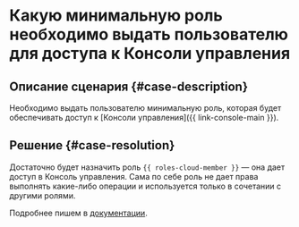 # Какую минимальную роль необходимо выдать пользователю для доступа к Консоли управления


## Описание сценария {#case-description}

Необходимо выдать пользователю минимальную роль, которая будет обеспечивать доступ к [Консоли управления]({{ link-console-main }}).

## Решение {#case-resolution}

Достаточно будет назначить роль `{{ roles-cloud-member }}` — она дает доступ в Консоль управления. Сама по себе роль не дает права выполнять какие-либо операции и используется только в сочетании с другими ролями.

Подробнее пишем в [документации](../../../iam/security/index.md).

